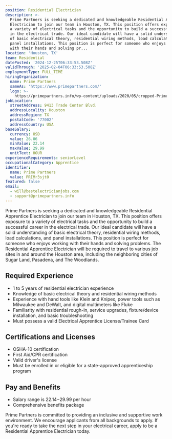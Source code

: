 ```yaml
---
position: Residential Electrician
description: >-
  Prime Partners is seeking a dedicated and knowledgeable Residential Apprentice
  Electrician to join our team in Houston, TX. This position offers exposure to
  a variety of electrical tasks and the opportunity to build a successful career
  in the electrical trade. Our ideal candidate will have a solid understanding
  of basic electrical theory, residential wiring methods, load calculations, and
  panel installations. This position is perfect for someone who enjoys working
  with their hands and solving pr...
location: 'Houston, TX'
team: Residential
datePosted: '2024-12-25T06:33:53.508Z'
validThrough: '2025-02-04T06:33:53.508Z'
employmentType: FULL_TIME
hiringOrganization:
  name: Prime Partners
  sameAs: 'https://www.primepartners.com/'
  logo: >-
    https://primepartners.info/wp-content/uploads/2020/05/cropped-Prime-Partners-Logo-NO-BG-1.png
jobLocation:
  streetAddress: 9413 Trade Center Blvd.
  addressLocality: Houston
  addressRegion: TX
  postalCode: '77002'
  addressCountry: USA
baseSalary:
  currency: USD
  value: 26.06
  minValue: 22.14
  maxValue: 29.99
  unitText: HOUR
experienceRequirements: seniorLevel
occupationalCategory: Apprentice
identifier:
  name: Prime Partners
  value: PRIMr3sjt0
featured: false
email:
  - will@bestelectricianjobs.com
  - support@primepartners.info
---
```




Prime Partners is seeking a dedicated and knowledgeable Residential Apprentice Electrician to join our team in Houston, TX. This position offers exposure to a variety of electrical tasks and the opportunity to build a successful career in the electrical trade. Our ideal candidate will have a solid understanding of basic electrical theory, residential wiring methods, load calculations, and panel installations. This position is perfect for someone who enjoys working with their hands and solving problems. The Residential Apprentice Electrician will be required to travel to various job sites in and around the Houston area, including the neighboring cities of Sugar Land, Pasadena, and The Woodlands.

## Required Experience 

- 1 to 5 years of residential electrician experience 
- Knowledge of basic electrical theory and residential wiring methods 
- Experience with hand tools like Klein and Knipex, power tools such as Milwaukee and DeWalt, and digital multimeters like Fluke 
- Familiarity with residential rough-in, service upgrades, fixture/device installation, and basic troubleshooting 
- Must possess a valid Electrical Apprentice License/Trainee Card 

## Certifications and Licenses 

- OSHA-10 certification 
- First Aid/CPR certification 
- Valid driver's license 
- Must be enrolled in or eligible for a state-approved apprenticeship program 

## Pay and Benefits 

- Salary range is $22.14-$29.99 per hour 
- Comprehensive benefits package 

Prime Partners is committed to providing an inclusive and supportive work environment. We encourage applicants from all backgrounds to apply. If you're ready to take the next step in your electrical career, apply to be a Residential Apprentice Electrician today.
